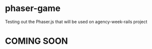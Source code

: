 # phaser-game
Testing out the Phaser.js that will be used on agency-week-rails project

# COMING SOON
